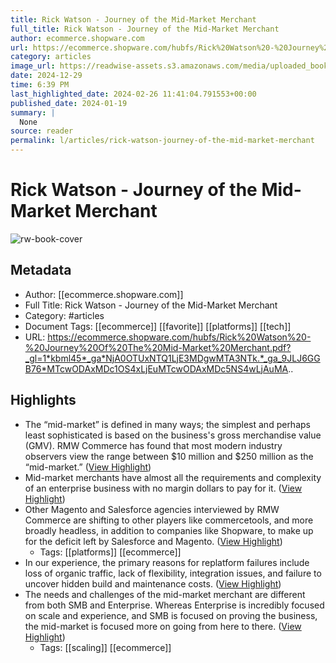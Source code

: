 ```yaml
---
title: Rick Watson - Journey of the Mid-Market Merchant
full_title: Rick Watson - Journey of the Mid-Market Merchant
author: ecommerce.shopware.com
url: https://ecommerce.shopware.com/hubfs/Rick%20Watson%20-%20Journey%20Of%20The%20Mid-Market%20Merchant.pdf?_gl=1*kbml45*_ga*NjA0OTUxNTQ1LjE3MDgwMTA3NTk.*_ga_9JLJ6GGB76*MTcwODAxMDc1OS4xLjEuMTcwODAxMDc5NS4wLjAuMA..
category: articles
image_url: https://readwise-assets.s3.amazonaws.com/media/uploaded_book_covers/profile_276497/yxaGmuF9J2gTV1MxCD_7NaOivkq7huueA3Q9nyR1WyQ-cove_E7pvHnE.png
date: 2024-12-29
time: 6:39 PM
last_highlighted_date: 2024-02-26 11:41:04.791553+00:00
published_date: 2024-01-19
summary: |
  None
source: reader
permalink: l/articles/rick-watson-journey-of-the-mid-market-merchant
---
```

# Rick Watson - Journey of the Mid-Market Merchant

![rw-book-cover](https://readwise-assets.s3.amazonaws.com/media/uploaded_book_covers/profile_276497/yxaGmuF9J2gTV1MxCD_7NaOivkq7huueA3Q9nyR1WyQ-cove_E7pvHnE.png)

## Metadata
- Author: [[ecommerce.shopware.com]]
- Full Title: Rick Watson - Journey of the Mid-Market Merchant
- Category: #articles
- Document Tags: [[ecommerce]] [[favorite]] [[platforms]] [[tech]] 
- URL: https://ecommerce.shopware.com/hubfs/Rick%20Watson%20-%20Journey%20Of%20The%20Mid-Market%20Merchant.pdf?_gl=1*kbml45*_ga*NjA0OTUxNTQ1LjE3MDgwMTA3NTk.*_ga_9JLJ6GGB76*MTcwODAxMDc1OS4xLjEuMTcwODAxMDc5NS4wLjAuMA..

## Highlights
- The “mid-market” is defined in many ways; the simplest and perhaps least sophisticated is based on the business's gross merchandise value (GMV). RMW Commerce has found that most modern industry observers view the range between $10 million and $250 million as the “mid-market.” ([View Highlight](https://read.readwise.io/read/01hqjk968cdsegwr7er4fxajq2))
- Mid-market merchants have almost all the requirements and complexity of an enterprise business with no margin dollars to pay for it. ([View Highlight](https://read.readwise.io/read/01hqjk9wjhqstj5t6zswpx4jhw))
- Other Magento and Salesforce agencies interviewed by RMW Commerce are shifting to other players like commercetools, and more broadly headless, in addition to companies like Shopware, to make up for the deficit left by Salesforce and Magento. ([View Highlight](https://read.readwise.io/read/01hqjkavx4mcecy0e38sa16cgs))
    - Tags: [[platforms]] [[ecommerce]] 
- In our experience, the primary reasons for replatform failures include loss of organic traffic, lack of flexibility, integration issues, and failure to uncover hidden build and maintenance costs. ([View Highlight](https://read.readwise.io/read/01hqjkbj4gn25aa5dzmeg9my54))
- The needs and challenges of the mid-market merchant are different from both SMB and Enterprise. Whereas Enterprise is incredibly focused on scale and experience, and SMB is focused on proving the business, the mid-market is focused more on going from here to there. ([View Highlight](https://read.readwise.io/read/01hqjkfvk3dctac3g3avcayexf))
    - Tags: [[scaling]] [[ecommerce]] 


